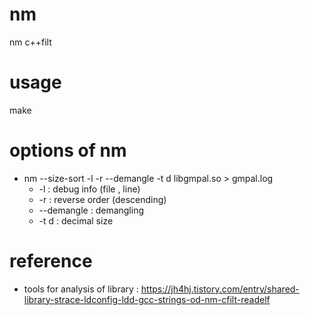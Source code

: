 # nm
nm c++filt

# usage
make

# options of nm
- nm --size-sort -l -r --demangle -t d libgmpal.so > gmpal.log
    - -l : debug info (file , line)
    - -r : reverse order (descending)
    - --demangle : demangling
    - -t d  : decimal size

# reference
- tools for analysis of library : https://jh4hj.tistory.com/entry/shared-library-strace-ldconfig-ldd-gcc-strings-od-nm-cfilt-readelf
